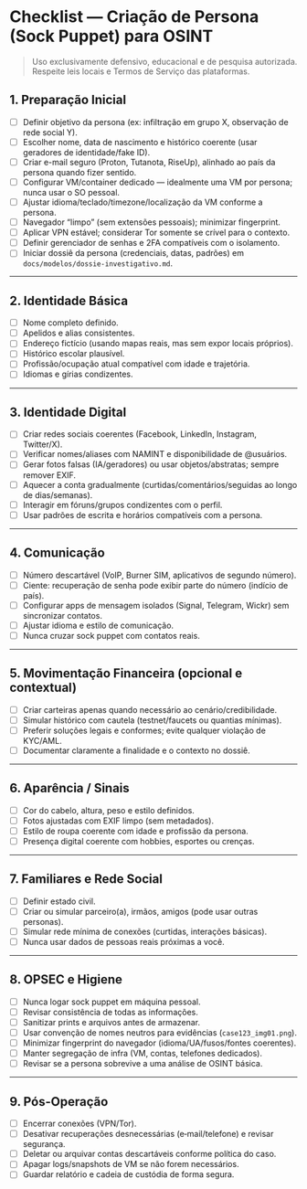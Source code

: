 # Checklist — Criação de Persona (Sock Puppet) para OSINT

> Uso exclusivamente defensivo, educacional e de pesquisa autorizada. Respeite leis locais e Termos de Serviço das plataformas.

## 1. Preparação Inicial
- [ ] Definir objetivo da persona (ex: infiltração em grupo X, observação de rede social Y).  
- [ ] Escolher nome, data de nascimento e histórico coerente (usar geradores de identidade/fake ID).  
- [ ] Criar e-mail seguro (Proton, Tutanota, RiseUp), alinhado ao país da persona quando fizer sentido.  
- [ ] Configurar VM/container dedicado — idealmente uma VM por persona; nunca usar o SO pessoal.  
- [ ] Ajustar idioma/teclado/timezone/localização da VM conforme a persona.  
- [ ] Navegador “limpo” (sem extensões pessoais); minimizar fingerprint.  
- [ ] Aplicar VPN estável; considerar Tor somente se crível para o contexto.  
- [ ] Definir gerenciador de senhas e 2FA compatíveis com o isolamento.  
- [ ] Iniciar dossiê da persona (credenciais, datas, padrões) em `docs/modelos/dossie-investigativo.md`.  

---

## 2. Identidade Básica
- [ ] Nome completo definido.  
- [ ] Apelidos e alias consistentes.  
- [ ] Endereço fictício (usando mapas reais, mas sem expor locais próprios).  
- [ ] Histórico escolar plausível.  
- [ ] Profissão/ocupação atual compatível com idade e trajetória.  
- [ ] Idiomas e gírias condizentes.  

---

## 3. Identidade Digital
- [ ] Criar redes sociais coerentes (Facebook, LinkedIn, Instagram, Twitter/X).  
- [ ] Verificar nomes/aliases com NAMINT e disponibilidade de @usuários.  
- [ ] Gerar fotos falsas (IA/geradores) ou usar objetos/abstratas; sempre remover EXIF.  
- [ ] Aquecer a conta gradualmente (curtidas/comentários/seguidas ao longo de dias/semanas).  
- [ ] Interagir em fóruns/grupos condizentes com o perfil.  
- [ ] Usar padrões de escrita e horários compatíveis com a persona.  

---

## 4. Comunicação
- [ ] Número descartável (VoIP, Burner SIM, aplicativos de segundo número).  
- [ ] Ciente: recuperação de senha pode exibir parte do número (indício de país).  
- [ ] Configurar apps de mensagem isolados (Signal, Telegram, Wickr) sem sincronizar contatos.  
- [ ] Ajustar idioma e estilo de comunicação.  
- [ ] Nunca cruzar sock puppet com contatos reais.  

---

## 5. Movimentação Financeira (opcional e contextual)
- [ ] Criar carteiras apenas quando necessário ao cenário/credibilidade.  
- [ ] Simular histórico com cautela (testnet/faucets ou quantias mínimas).  
- [ ] Preferir soluções legais e conformes; evite qualquer violação de KYC/AML.  
- [ ] Documentar claramente a finalidade e o contexto no dossiê.  

---

## 6. Aparência / Sinais
- [ ] Cor do cabelo, altura, peso e estilo definidos.  
- [ ] Fotos ajustadas com EXIF limpo (sem metadados).  
- [ ] Estilo de roupa coerente com idade e profissão da persona.  
- [ ] Presença digital coerente com hobbies, esportes ou crenças.  

---

## 7. Familiares e Rede Social
- [ ] Definir estado civil.  
- [ ] Criar ou simular parceiro(a), irmãos, amigos (pode usar outras personas).  
- [ ] Simular rede mínima de conexões (curtidas, interações básicas).  
- [ ] Nunca usar dados de pessoas reais próximas a você.  

---

## 8. OPSEC e Higiene
- [ ] Nunca logar sock puppet em máquina pessoal.  
- [ ] Revisar consistência de todas as informações.  
- [ ] Sanitizar prints e arquivos antes de armazenar.  
- [ ] Usar convenção de nomes neutros para evidências (`case123_img01.png`).  
- [ ] Minimizar fingerprint do navegador (idioma/UA/fusos/fontes coerentes).  
- [ ] Manter segregação de infra (VM, contas, telefones dedicados).  
- [ ] Revisar se a persona sobrevive a uma análise de OSINT básica.  

---

## 9. Pós-Operação
- [ ] Encerrar conexões (VPN/Tor).  
- [ ] Desativar recuperações desnecessárias (e‑mail/telefone) e revisar segurança.  
- [ ] Deletar ou arquivar contas descartáveis conforme política do caso.  
- [ ] Apagar logs/snapshots de VM se não forem necessários.  
- [ ] Guardar relatório e cadeia de custódia de forma segura.  
